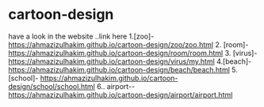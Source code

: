 # cartoon-design
have a look in the website ..link here
1.[zoo]-  
https://ahmazizulhakim.github.io/cartoon-design/zoo/zoo.html
  2. [room]-
https://ahmazizulhakim.github.io/cartoon-design/room/room.html
   3. [virus]-
https://ahmazizulhakim.github.io/cartoon-design/virus/my.html
  4.[beach]-
https://ahmazizulhakim.github.io/cartoon-design/beach/beach.html
  5.[school]-
https://ahmazizulhakim.github.io/cartoon-design/school/school.html
 6.. airport--
  https://ahmazizulhakim.github.io/cartoon-design/airport/airport.html
